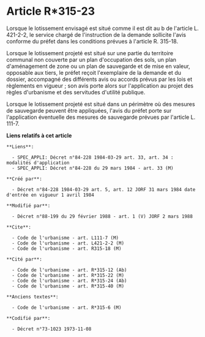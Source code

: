 # Article R*315-23

Lorsque le lotissement envisagé est situé comme il est dit au b de l'article L. 421-2-2, le service chargé de l'instruction
de la demande sollicite l'avis conforme du préfet dans les conditions prévues à l'article R. 315-18.

Lorsque le lotissement projeté est situé sur une partie du territoire communal non couverte par un plan d'occupation des
sols, un plan d'aménagement de zone ou un plan de sauvegarde et de mise en valeur, opposable aux tiers, le préfet reçoit
l'exemplaire de la demande et du dossier, accompagné des différents avis ou accords prévus par les lois et règlements en
vigueur ; son avis porte alors sur l'application au projet des règles d'urbanisme et des servitudes d'utilité publique.

Lorsque le lotissement projeté est situé dans un périmètre où des mesures de sauvegarde peuvent être appliquées, l'avis du
préfet porte sur l'application éventuelle des mesures de sauvegarde prévues par l'article L. 111-7.

**Liens relatifs à cet article**

	**Liens**:

	  - SPEC_APPLI: Décret n°84-228 1984-03-29 art. 33, art. 34 : modalités d'application
	  - SPEC_APPLI: Décret n°84-228 du 29 mars 1984 - art. 33 (M)

	**Créé par**:

	  - Décret n°84-228 1984-03-29 art. 5, art. 12 JORF 31 mars 1984 date d'entrée en vigueur 1 avril 1984

	**Modifié par**:

	  - Décret n°88-199 du 29 février 1988 - art. 1 (V) JORF 2 mars 1988

	**Cite**:

	  - Code de l'urbanisme - art. L111-7 (M)
	  - Code de l'urbanisme - art. L421-2-2 (M)
	  - Code de l'urbanisme - art. R315-18 (M)

	**Cité par**:

	  - Code de l'urbanisme - art. R*315-12 (Ab)
	  - Code de l'urbanisme - art. R*315-22 (M)
	  - Code de l'urbanisme - art. R*315-24 (Ab)
	  - Code de l'urbanisme - art. R*315-40 (M)

	**Anciens textes**:

	  - Code de l'urbanisme - art. R*315-6 (M)

	**Codifié par**:

	  - Décret n°73-1023 1973-11-08
